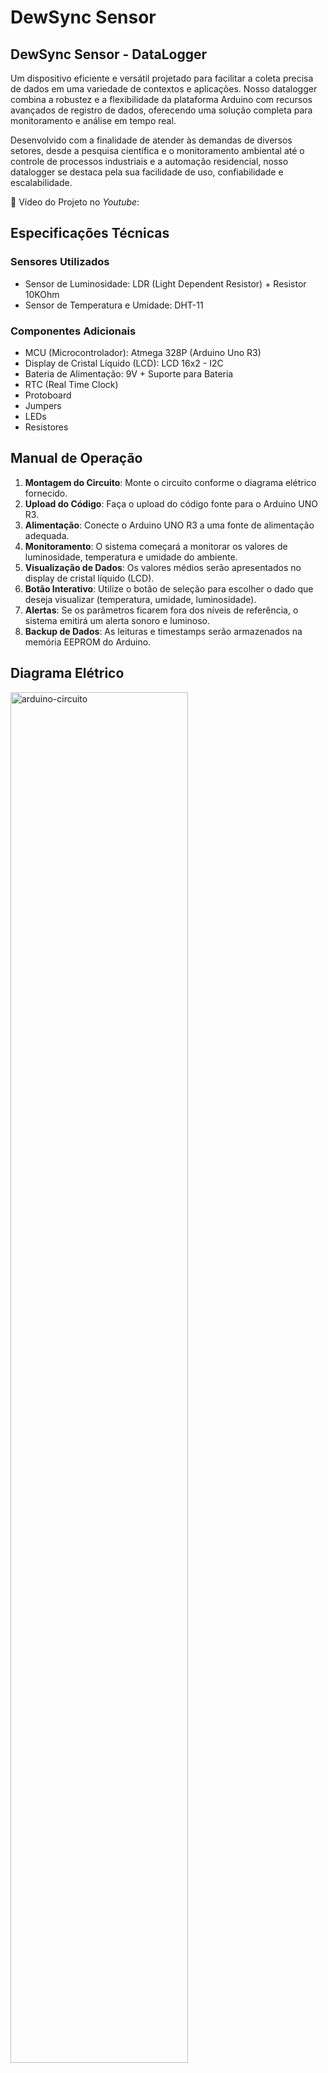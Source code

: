 # DewSync Sensor

## **DewSync Sensor - DataLogger**

Um dispositivo eficiente e versátil projetado para facilitar a coleta precisa de dados em uma variedade de contextos e aplicações. Nosso datalogger combina a robustez e a flexibilidade da plataforma Arduino com recursos avançados de registro de dados, oferecendo uma solução completa para monitoramento e análise em tempo real.

Desenvolvido com a finalidade de atender às demandas de diversos setores, desde a pesquisa científica e o monitoramento ambiental até o controle de processos industriais e a automação residencial, nosso datalogger se destaca pela sua facilidade de uso, confiabilidade e escalabilidade.

🎥 Vídeo do Projeto no _Youtube_: 

## Especificações Técnicas

### Sensores Utilizados

- Sensor de Luminosidade: LDR (Light Dependent Resistor) + Resistor 10KOhm
- Sensor de Temperatura e Umidade: DHT-11

### Componentes Adicionais

- MCU (Microcontrolador): Atmega 328P (Arduino Uno R3)
- Display de Cristal Líquido (LCD): LCD 16x2 - I2C
- Bateria de Alimentação: 9V + Suporte para Bateria
- RTC (Real Time Clock)
- Protoboard
- Jumpers
- LEDs
- Resistores


## Manual de Operação

1. **Montagem do Circuito**: Monte o circuito conforme o diagrama elétrico fornecido.
2. **Upload do Código**: Faça o upload do código fonte para o Arduino UNO R3.
3. **Alimentação**: Conecte o Arduino UNO R3 a uma fonte de alimentação adequada.
4. **Monitoramento**: O sistema começará a monitorar os valores de luminosidade, temperatura e umidade do ambiente.
5. **Visualização de Dados**: Os valores médios serão apresentados no display de cristal líquido (LCD).
6. **Botão Interativo**: Utilize o botão de seleção para escolher o dado que deseja visualizar (temperatura, umidade, luminosidade).
7. **Alertas**: Se os parâmetros ficarem fora dos níveis de referência, o sistema emitirá um alerta sonoro e luminoso.
8. **Backup de Dados**: As leituras e timestamps serão armazenados na memória EEPROM do Arduino.

## **Diagrama Elétrico**

<img src="https://github.com/ConfuseKarma/DataLogger/assets/145780136/3f22056d-c2c8-41d3-9c4f-ab6cc2ee0b94" alt="arduino-circuito" width="75%">

https://wokwi.com/projects/392907885243715585


## Código Fonte

O código fonte está disponível no repositório público do GitHub neste [link](https://github.com/ConfuseKarma/DataLogger/blob/main/codigo-fonte.md). Certifique-se de ler e compreender os comentários no código para uma melhor compreensão do funcionamento.


## Lógica do Código Fonte

### Inclusão de Bibliotecas e Definição de Constantes e Variáveis Globais:

O código começa incluindo diversas bibliotecas necessárias para o funcionamento do programa, como **Wire** (para comunicação I2C), **LiquidCrystal_I2C** (para controle de um display LCD), **RTClib** (para manipulação do RTC), **DHT** (para o sensor de temperatura e umidade) e **EEPROM** (para acessar a memória EEPROM do Arduino). Essas bibliotecas fornecem funções e métodos que facilitam o acesso e o controle dos dispositivos e sensores conectados ao Arduino.

Em seguida, são definidas constantes e variáveis globais que serão utilizadas ao longo do programa:

**SEÇÃO GERAL:**

**• 'unsigned long intervalLeituras', 'ultimoMillisModoAtual' e 'ultimoMillisBotao':** Essas variáveis são utilizadas para armazenar o tempo em milissegundos da última execução de diferentes tarefas relacionadas às leituras dos sensores, atualização do modo de operação e detecção do botão.

**• 'const long ultimoMillisLeituras', 'intervalModo' e 'intervalBotao':** Essas constantes definem os intervalos de tempo em milissegundos para realizar as diferentes tarefas no programa. Por exemplo, intervalLeituras define o intervalo de tempo para as leituras dos sensores.

**• 'int modoIDGlobal':** Esta variável inteira mantém o modo atual de operação do sistema. Ela é incrementada conforme o botão é pressionado e utilizada para determinar qual modo de operação está ativo.

**• 'const int botaoPin':** Define o pino digital utilizado para a detecção do botão. Neste caso, o botão está conectado ao pino digital 2 do Arduino.

**• 'int ultimoEstadoBotao':** Armazena o estado anterior do botão para comparar com o estado atual e determinar se o botão foi pressionado.

**• 'struct Anomalia { ... };':** É uma estrutura de dados (struct) utilizada para armazenar informações sobre anomalias detectadas de data, temperatura, umidade e luminosidade no momento da ocorrência.‎‎‎‎‎‎‎‎

**SEÇÃO DHT:**

**• '#define DHTPIN' e 'DHTTYPE':** Essas macros são utilizadas para definir o pino ao qual o sensor DHT está conectado (DHTPIN) e o tipo de sensor DHT (DHTTYPE). No caso, o sensor está conectado ao pino analógico A1 e é do tipo DHT22. A escolha entre DHT11 e DHT22 pode ser alternada através das definições.

**• 'DHT dht(DHTPIN, DHTTYPE)':** Aqui, é criado um objeto da classe DHT utilizando as informações definidas anteriormente. Esse objeto será usado para interagir com o sensor DHT e realizar as leituras de temperatura e umidade.

**
CONSTANTES E VARIÁVEIS PARA ARMAZENAMENTO DE VALORES DOS SENSORES:**

**• '#define NUM_VALORES':** Define o número de valores a serem considerados para cálculos de médias.

**• 'int valoresTemperatura[]', 'valoresUmidade[]', 'valoresLuminosidade[]':** São arrays utilizados para armazenar os últimos valores lidos dos sensores de temperatura, umidade e luminosidade, respectivamente.

**• 'int pesos[]':** Define os pesos a serem utilizados no cálculo da média ponderada dos valores lidos. Neste caso, são pesos decrescentes que favorecem os valores mais recentes.

**SEÇÃO MODO PÂNICO:**

**• 'int redLedPin' e 'buzzerPin':** Definem os pinos aos quais o LED vermelho e o buzzer estão conectados, respectivamente.

**• 'float sinVal' e 'int toneVal':** Variáveis utilizadas para controle da sirene, emitindo um som de acordo com os valores definidos.

**SEÇÃO LCD:**

**'LiquidCrystal_I2C lcd(0x27, 16, 2)':** Aqui é criado um objeto da classe LiquidCrystal_I2C para controlar um display LCD de 16 colunas por 2 linhas, com endereço I2C 0x27. Esse objeto será usado para exibir informações no display LCD.

**SEÇÃO INTRO/LOGO:**

São definidos arrays de bytes (**'name0x13'**, **'name0x14'**, **'name0x15'**, **'name1x13'**, **'name1x14'**, **'name1x15'**) que representam caracteres personalizados a serem exibidos no display LCD. Esses caracteres são utilizados para formar um logo ou uma introdução visual no display.

**SEÇÃO LDR:**

**• 'ValorLDR:'** Variável utilizada para armazenar a leitura do sensor LDR, que mede a luminosidade.

**• 'IntensidadeLuz:'** Variável que armazena a intensidade de luz transformada em uma escala de 0 a 100 para exibição no display LCD.

**• 'pinoLDR:'** Define o pino analógico ao qual o sensor LDR está conectado para realizar a leitura da luminosidade.
